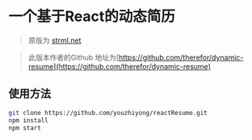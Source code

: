 # 一个基于React的动态简历

> 原版为 [strml.net](http://strml.net/)

> 此版本作者的Github 地址为[https://github.com/therefor/dynamic-resume](https://github.com/therefor/dynamic-resume)


## 使用方法

``` bash
git clone https://github.com/youzhiyong/reactResume.git
npm install
npm start
```

